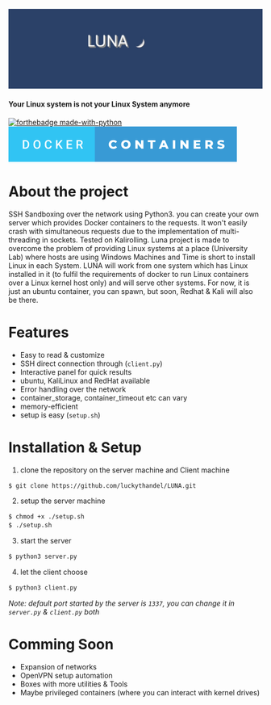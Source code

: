 ![Logo](https://github.com/luckythandel/LUNA/blob/main/assets/cover/Luna.jpg)
#### Your Linux system is not your Linux System anymore 
[![forthebadge made-with-python](http://ForTheBadge.com/images/badges/made-with-python.svg)](https://www.python.org/)    [![forthebadge docker_containers](https://github.com/luckythandel/LUNA/blob/main/assets/badges/docker-containers.svg)](https://www.docker.com/)    

# About the project
SSH Sandboxing over the network using Python3. you can create your own server which provides Docker containers 
to the requests. It won't easily crash with simultaneous requests due to the implementation of multi-threading in sockets.
Tested on Kalirolling. Luna project is made to overcome the problem of providing Linux systems at a place (University Lab) where hosts are using Windows Machines and Time is short to install Linux in each System.
LUNA will work from one system which has Linux installed in it (to fulfil the requirements of docker to run Linux containers over a Linux kernel host only) and will serve other systems.
For now, it is just an ubuntu container, you can spawn, but soon, Redhat & Kali will also be there.

# Features
- Easy to read & customize
- SSH direct connection through (`client.py`)
- Interactive panel for quick results
- ubuntu, KaliLinux and RedHat available 
- Error handling over the network
- container_storage, container_timeout etc can vary
- memory-efficient
- setup is easy (`setup.sh`)

# Installation & Setup
1. clone the repository on the server machine and Client machine
```sh
$ git clone https://github.com/luckythandel/LUNA.git
```
2. setup the server machine
```sh
$ chmod +x ./setup.sh
$ ./setup.sh 
```
3. start the server
```bash
$ python3 server.py
```
4. let the client choose
```bash
$ python3 client.py
```
*Note: default port started by the server is `1337`, you can change it in `server.py` & `client.py` both*


# Comming Soon
- Expansion of networks
- OpenVPN setup automation
- Boxes with more utilities & Tools 
- Maybe privileged containers (where you can interact with kernel drives)

